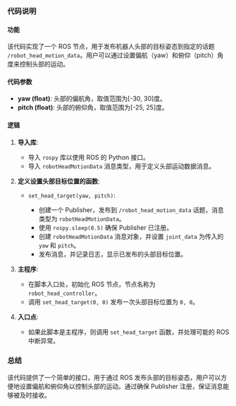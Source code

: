 ### 代码说明

#### 功能

该代码实现了一个 ROS 节点，用于发布机器人头部的目标姿态到指定的话题 `/robot_head_motion_data`。用户可以通过设置偏航（yaw）和俯仰（pitch）角度来控制头部的运动。

#### 代码参数

- **yaw (float)**: 头部的偏航角，取值范围为[-30, 30]度。
- **pitch (float)**: 头部的俯仰角，取值范围为[-25, 25]度。

#### 逻辑

1. **导入库**:

   - 导入 `rospy` 库以使用 ROS 的 Python 接口。
   - 导入 `robotHeadMotionData` 消息类型，用于定义头部运动数据消息。

2. **定义设置头部目标位置的函数**:

   - `set_head_target(yaw, pitch)`:

     - 创建一个 Publisher，发布到 `/robot_head_motion_data` 话题，消息类型为 `robotHeadMotionData`。
     - 使用 `rospy.sleep(0.5)` 确保 Publisher 已注册。
     - 创建 `robotHeadMotionData` 消息对象，并设置 `joint_data` 为传入的 `yaw` 和 `pitch`。
     - 发布消息，并记录日志，显示已发布的头部目标位置。

3. **主程序**:

   - 在脚本入口处，初始化 ROS 节点，节点名称为 `robot_head_controller`。
   - 调用 `set_head_target(0, 0)` 发布一次头部目标位置为 `0, 0`。

4. **入口点**:

   - 如果此脚本是主程序，则调用 `set_head_target` 函数，并处理可能的 ROS 中断异常。

### 总结

该代码提供了一个简单的接口，用于通过 ROS 发布头部的目标姿态，用户可以方便地设置偏航和俯仰角以控制头部的运动。通过确保 Publisher 注册，保证消息能够被及时接收。